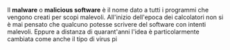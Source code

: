 Il __malware__ o __malicious software__ è il nome dato a tutti i programmi che vengono creati per scopi malevoli.
All'inizio dell'epoca dei calcolatori non si è mai pensato che qualcuno potesse scrivere del software con intenti malevoli.
Eppure a distanza di quarant'anni l'idea è particolarmente cambiata come anche il tipo di virus pi